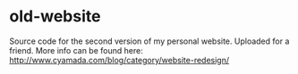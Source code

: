 # old-website
Source code for the second version of my personal website. Uploaded for a friend. More info can be found here:
http://www.cyamada.com/blog/category/website-redesign/

